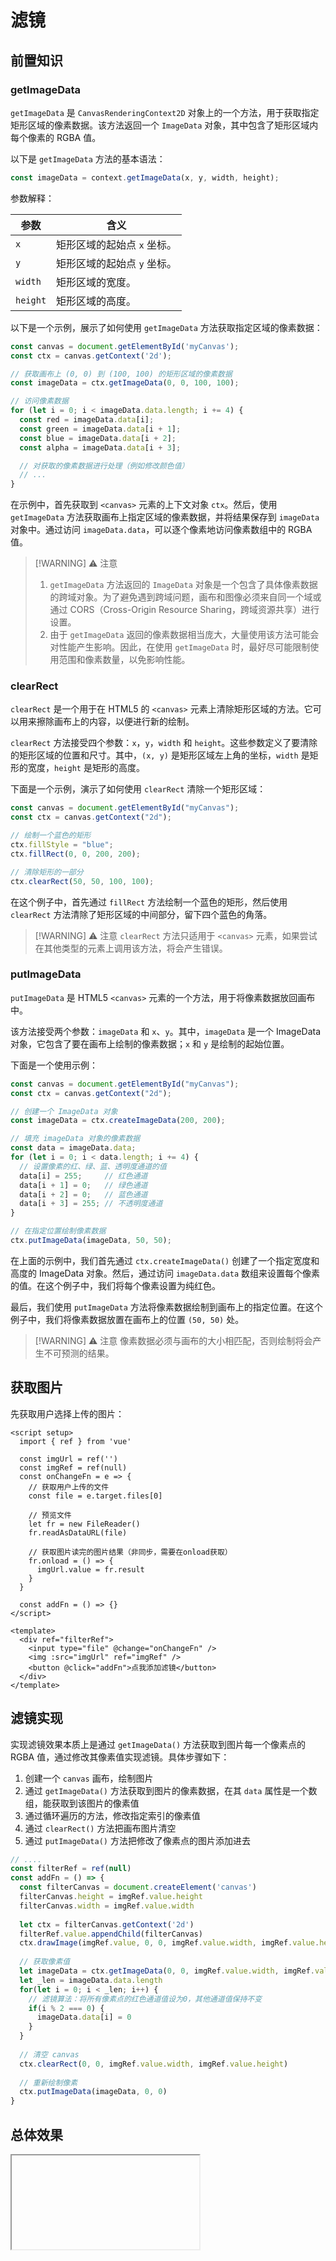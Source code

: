 # 滤镜

## 前置知识

### getImageData

`getImageData` 是 `CanvasRenderingContext2D` 对象上的一个方法，用于获取指定矩形区域的像素数据。该方法返回一个 `ImageData` 对象，其中包含了矩形区域内每个像素的 RGBA 值。

以下是 `getImageData` 方法的基本语法：

```js
const imageData = context.getImageData(x, y, width, height);
```

参数解释：

| 参数   | 含义                      |
| ------ | ------------------------- |
| `x`      | 矩形区域的起始点 `x` 坐标。 |
| `y`      | 矩形区域的起始点 `y` 坐标。 |
| `width`  | 矩形区域的宽度。          |
| `height` | 矩形区域的高度。          |

以下是一个示例，展示了如何使用 `getImageData` 方法获取指定区域的像素数据：

```js
const canvas = document.getElementById('myCanvas');
const ctx = canvas.getContext('2d');

// 获取画布上 (0, 0) 到 (100, 100) 的矩形区域的像素数据
const imageData = ctx.getImageData(0, 0, 100, 100);

// 访问像素数据
for (let i = 0; i < imageData.data.length; i += 4) {
  const red = imageData.data[i];
  const green = imageData.data[i + 1];
  const blue = imageData.data[i + 2];
  const alpha = imageData.data[i + 3];

  // 对获取的像素数据进行处理（例如修改颜色值）
  // ...
}
```

在示例中，首先获取到 `<canvas>` 元素的上下文对象 `ctx`。然后，使用 `getImageData` 方法获取画布上指定区域的像素数据，并将结果保存到 `imageData` 对象中。通过访问 `imageData.data`，可以逐个像素地访问像素数组中的 RGBA 值。

> [!WARNING] ⚠ 注意
> 1. `getImageData` 方法返回的 `ImageData` 对象是一个包含了具体像素数据的跨域对象。为了避免遇到跨域问题，画布和图像必须来自同一个域或通过 CORS（Cross-Origin Resource Sharing，跨域资源共享）进行设置。
> 2. 由于 `getImageData` 返回的像素数据相当庞大，大量使用该方法可能会对性能产生影响。因此，在使用 `getImageData` 时，最好尽可能限制使用范围和像素数量，以免影响性能。

### clearRect

`clearRect` 是一个用于在 HTML5 的 `<canvas>` 元素上清除矩形区域的方法。它可以用来擦除画布上的内容，以便进行新的绘制。

`clearRect` 方法接受四个参数：`x`，`y`，`width` 和 `height`。这些参数定义了要清除的矩形区域的位置和尺寸。其中，`(x, y)` 是矩形区域左上角的坐标，`width` 是矩形的宽度，`height` 是矩形的高度。

下面是一个示例，演示了如何使用 `clearRect` 清除一个矩形区域：

```js
const canvas = document.getElementById("myCanvas");
const ctx = canvas.getContext("2d");

// 绘制一个蓝色的矩形
ctx.fillStyle = "blue";
ctx.fillRect(0, 0, 200, 200);

// 清除矩形的一部分
ctx.clearRect(50, 50, 100, 100);
```

在这个例子中，首先通过 `fillRect` 方法绘制一个蓝色的矩形，然后使用 `clearRect` 方法清除了矩形区域的中间部分，留下四个蓝色的角落。

> [!WARNING] ⚠ 注意
> `clearRect` 方法只适用于 `<canvas>` 元素，如果尝试在其他类型的元素上调用该方法，将会产生错误。

### putImageData

`putImageData` 是 HTML5 `<canvas>` 元素的一个方法，用于将像素数据放回画布中。

该方法接受两个参数：`imageData` 和 `x`、`y`。其中，`imageData` 是一个 ImageData 对象，它包含了要在画布上绘制的像素数据；`x` 和 `y` 是绘制的起始位置。

下面是一个使用示例：

```js
const canvas = document.getElementById("myCanvas");
const ctx = canvas.getContext("2d");

// 创建一个 ImageData 对象
const imageData = ctx.createImageData(200, 200);

// 填充 imageData 对象的像素数据
const data = imageData.data;
for (let i = 0; i < data.length; i += 4) {
  // 设置像素的红、绿、蓝、透明度通道的值
  data[i] = 255;     // 红色通道
  data[i + 1] = 0;   // 绿色通道
  data[i + 2] = 0;   // 蓝色通道
  data[i + 3] = 255; // 不透明度通道
}

// 在指定位置绘制像素数据
ctx.putImageData(imageData, 50, 50);
```

在上面的示例中，我们首先通过 `ctx.createImageData()` 创建了一个指定宽度和高度的 ImageData 对象。然后，通过访问 `imageData.data` 数组来设置每个像素的值。在这个例子中，我们将每个像素设置为纯红色。

最后，我们使用 `putImageData` 方法将像素数据绘制到画布上的指定位置。在这个例子中，我们将像素数据放置在画布上的位置 `(50, 50)` 处。

> [!WARNING] ⚠ 注意
> 像素数据必须与画布的大小相匹配，否则绘制将会产生不可预测的结果。

## 获取图片

先获取用户选择上传的图片：

```vue
<script setup>
  import { ref } from 'vue'
  
  const imgUrl = ref('')
  const imgRef = ref(null)
  const onChangeFn = e => {
    // 获取用户上传的文件
    const file = e.target.files[0]
    
    // 预览文件
    let fr = new FileReader()
    fr.readAsDataURL(file)
    
    // 获取图片读完的图片结果（非同步，需要在onload获取）
    fr.onload = () => {
      imgUrl.value = fr.result
    }
  }
    
  const addFn = () => {}
</script>

<template>
  <div ref="filterRef">
    <input type="file" @change="onChangeFn" />
    <img :src="imgUrl" ref="imgRef" />
    <button @click="addFn">点我添加滤镜</button>
  </div>
</template>
```

## 滤镜实现

实现滤镜效果本质上是通过 `getImageData()` 方法获取到图片每一个像素点的 RGBA 值，通过修改其像素值实现滤镜。具体步骤如下：

1. 创建一个 `canvas` 画布，绘制图片
2. 通过 `getImageData()` 方法获取到图片的像素数据，在其 `data` 属性是一个数组，能获取到该图片的像素值
3. 通过循环遍历的方法，修改指定索引的像素值
4. 通过 `clearRect()` 方法把画布图片清空
5. 通过 `putImageData()` 方法把修改了像素点的图片添加进去

```js
// ....
const filterRef = ref(null)
const addFn = () => {
  const filterCanvas = document.createElement('canvas')
  filterCanvas.height = imgRef.value.height
  filterCanvas.width = imgRef.value.width
  
  let ctx = filterCanvas.getContext('2d')
  filterRef.value.appendChild(filterCanvas)
  ctx.drawImage(imgRef.value, 0, 0, imgRef.value.width, imgRef.value.height)
  
  // 获取像素值
  let imageData = ctx.getImageData(0, 0, imgRef.value.width, imgRef.value.height)
  let _len = imageData.data.length
  for(let i = 0; i < _len; i++) {
    // 滤镜算法：将所有像素点的红色通道值设为0，其他通道值保持不变
    if(i % 2 === 0) {
      imageData.data[i] = 0
    }
  }
  
  // 清空 canvas
  ctx.clearRect(0, 0, imgRef.value.width, imgRef.value.height)
  
  // 重新绘制像素
  ctx.putImageData(imageData, 0, 0)
}
```

## 总体效果
<Iframe url="https://duyidao.github.io/blogweb/#/info/canvas/filter" />